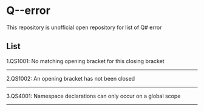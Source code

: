 # Q--error 

This repository is unofficial open repository for list of Q# error 

## List

1.QS1001: No matching opening bracket for this closing bracket

---


2.QS1002: An opening bracket has not been closed

---


3.QS4001: Namespace declarations can only occur on a global scope

---
